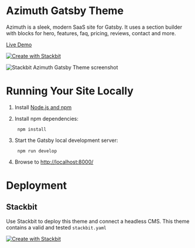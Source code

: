 # Azimuth Gatsby Theme

Azimuth is a sleek, modern SaaS site for Gatsby. It uses a section builder with blocks for hero, features, faq, pricing, reviews, contact and more.

[Live Demo](https://themes.stackbit.com/demos/starter/?demo=jstazimuthgatsby)

[![Create with Stackbit](https://assets.stackbit.com/badge/create-with-stackbit.svg)](https://app.stackbit.com/create?theme=https://github.com/stackbit-themes/azimuth-gatsby&utm_source=github&utm_medium=referral&utm_campaign=custom_themes&utm_content=readme)

![Stackbit Azimuth Gatsby Theme screenshot](https://themes.stackbit.com/images/azimuth-demo-1024x768.png)

# Running Your Site Locally

1. Install [Node.js and npm](https://nodejs.org/en/)

2. Install npm dependencies:

        npm install

3. Start the Gatsby local development server:

        npm run develop

4. Browse to [http://localhost:8000/](http://localhost:8000/)

# Deployment

## Stackbit

Use Stackbit to deploy this theme and connect a headless CMS. This theme contains a valid and tested `stackbit.yaml`

[![Create with Stackbit](https://assets.stackbit.com/badge/create-with-stackbit.svg)](https://app.stackbit.com/create?theme=https://github.com/stackbit-themes/azimuth-gatsby&utm_source=github&utm_medium=referral&utm_campaign=custom_themes&utm_content=readme)
